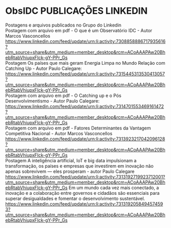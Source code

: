 # ObsIDC PUBLICAÇÕES LINKEDIN
Postagens e arquivos publicados no Grupo do Linkedin                                                                                                                                   
Postagem com arquivo em pdf - O que é um Observatório IDC - Autor Marcos Vasconcellos                                                             
https://www.linkedin.com/feed/update/urn:li:activity:7308858886717935616?utm_source=share&utm_medium=member_desktop&rcm=ACoAAAPAw20BhebRtabVhiupxFIck-gY-PPr_Gs                       
Postagem Os países que mais geram Energia Limpa no Mundo Relação com Catching Up - Autor Paulo Calegare:                                      
https://www.linkedin.com/feed/update/urn:li:activity:7315445313530413057?utm_source=share&utm_medium=member_desktop&rcm=ACoAAAPAw20BhebRtabVhiupxFIck-gY-PPr_Gs                       
Postagem com arquivo em pdf - O Catching up e o Pós Desenvolvimentismo - Autor Paulo Calegare:                                                                     
https://www.linkedin.com/feed/update/urn:li:activity:7314701553469161472?utm_source=share&utm_medium=member_desktop&rcm=ACoAAAPAw20BhebRtabVhiupxFIck-gY-PPr_Gs                       
Postagem com arquivo em pdf - Fatores Determinantes da Vantagem Competitiva Nacional - Autor Marcos Vasconcellos                                                                         https://www.linkedin.com/feed/update/urn:li:activity:7313923217042096128?utm_source=share&utm_medium=member_desktop&rcm=ACoAAAPAw20BhebRtabVhiupxFIck-gY-PPr_Gs                      
Postagem A inteligência artificial, IoT e big data impulsionam a transformação, os países e empresas que investirem em inovação não apenas sobrevivem — eles prosperam -                 autor Paulo Calegare
https://www.linkedin.com/feed/update/urn:li:activity:7313192719923712001?utm_source=share&utm_medium=member_desktop&rcm=ACoAAAPAw20BhebRtabVhiupxFIck-gY-PPr_Gs
Em um mundo cada vez mais conectado, a inovação e a colaboração entre governos e cidadãos são essenciais para superar desigualdades e fomentar o desenvolvimento sustentável. https://www.linkedin.com/feed/update/urn:li:activity:7313192058494574593?utm_source=share&utm_medium=member_desktop&rcm=ACoAAAPAw20BhebRtabVhiupxFIck-gY-PPr_Gs
